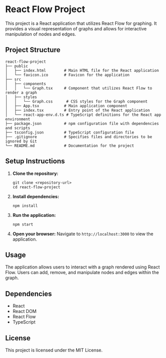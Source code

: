 # React Flow Project

This project is a React application that utilizes React Flow for graphing. It provides a visual representation of graphs and allows for interactive manipulation of nodes and edges.

## Project Structure

```
react-flow-project
├── public
│   ├── index.html        # Main HTML file for the React application
│   └── favicon.ico       # Favicon for the application
├── src
│   ├── components
│   │   └── Graph.tsx     # Component that utilizes React Flow to render a graph
│   ├── styles
│   │   └── Graph.css      # CSS styles for the Graph component
│   ├── App.tsx           # Main application component
│   ├── index.tsx         # Entry point of the React application
│   └── react-app-env.d.ts # TypeScript definitions for the React app environment
├── package.json          # npm configuration file with dependencies and scripts
├── tsconfig.json         # TypeScript configuration file
├── .gitignore            # Specifies files and directories to be ignored by Git
└── README.md             # Documentation for the project
```

## Setup Instructions

1. **Clone the repository:**
   ```
   git clone <repository-url>
   cd react-flow-project
   ```

2. **Install dependencies:**
   ```
   npm install
   ```

3. **Run the application:**
   ```
   npm start
   ```

4. **Open your browser:**
   Navigate to `http://localhost:3000` to view the application.

## Usage

The application allows users to interact with a graph rendered using React Flow. Users can add, remove, and manipulate nodes and edges within the graph.

## Dependencies

- React
- React DOM
- React Flow
- TypeScript

## License

This project is licensed under the MIT License.